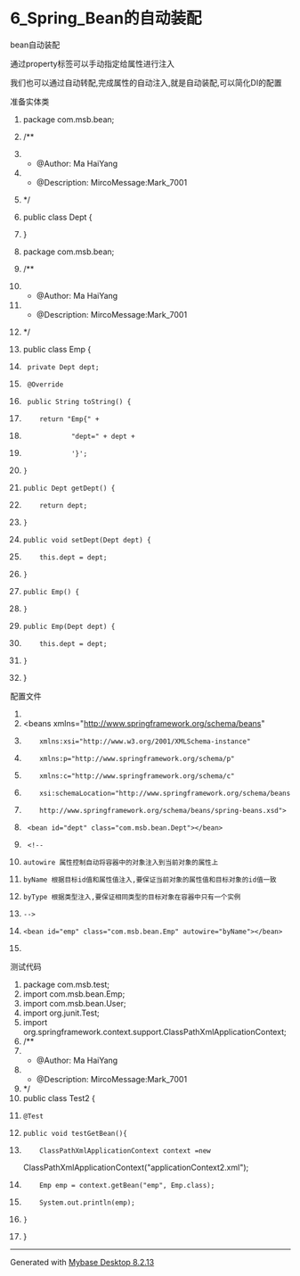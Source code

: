 ﻿
# 6_Spring_Bean的自动装配

bean自动装配 




通过property标签可以手动指定给属性进行注入 

我们也可以通过自动转配,完成属性的自动注入,就是自动装配,可以简化DI的配置 







准备实体类 




1.  package com.msb.bean;
2.  /**
3.   * @Author: Ma HaiYang
4.   * @Description: MircoMessage:Mark_7001
5.   */
6.  public class Dept {
7.  }

 




1.  package com.msb.bean;
2.  /**
3.   * @Author: Ma HaiYang
4.   * @Description: MircoMessage:Mark_7001
5.   */
6.  public class Emp {
7.      private Dept dept;
8.      @Override
9.      public String toString() {
10.         return "Emp{" +
11.                 "dept=" + dept +
12.                 '}';
13.     }
14.     public Dept getDept() {
15.         return dept;
16.     }
17.     public void setDept(Dept dept) {
18.         this.dept = dept;
19.     }
20.     public Emp() {
21.     }
22.     public Emp(Dept dept) {
23.         this.dept = dept;
24.     }
25. }

 




配置文件 




1.  <?xml version="1.0" encoding="UTF-8"?>
2.  <beans xmlns="http://www.springframework.org/schema/beans"
3.         xmlns:xsi="http://www.w3.org/2001/XMLSchema-instance"
4.         xmlns:p="http://www.springframework.org/schema/p"
5.         xmlns:c="http://www.springframework.org/schema/c"
6.         xsi:schemaLocation="http://www.springframework.org/schema/beans
7.         http://www.springframework.org/schema/beans/spring-beans.xsd">
8.      <bean id="dept" class="com.msb.bean.Dept"></bean>
9.      <!--
10.     autowire 属性控制自动将容器中的对象注入到当前对象的属性上
11.     byName 根据目标id值和属性值注入,要保证当前对象的属性值和目标对象的id值一致
12.     byType 根据类型注入,要保证相同类型的目标对象在容器中只有一个实例
13.     -->
14.     <bean id="emp" class="com.msb.bean.Emp" autowire="byName"></bean>
15. </beans> 




测试代码 




1.  package com.msb.test;
2.  import com.msb.bean.Emp;
3.  import com.msb.bean.User;
4.  import org.junit.Test;
5.  import org.springframework.context.support.ClassPathXmlApplicationContext;
6.  /**
7.   * @Author: Ma HaiYang
8.   * @Description: MircoMessage:Mark_7001
9.   */
10. public class Test2 {
11.     @Test
12.     public void testGetBean(){
13.         ClassPathXmlApplicationContext context =new
    ClassPathXmlApplicationContext("applicationContext2.xml");
14.         Emp emp = context.getBean("emp", Emp.class);
15.         System.out.println(emp);
16.     }
17. } 















------------------------------------------------------------
Generated with [Mybase Desktop 8.2.13](http://www.wjjsoft.com/mybase.html?ref=markdown_export)
